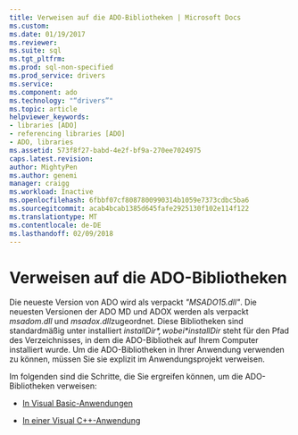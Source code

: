 ```yaml
---
title: Verweisen auf die ADO-Bibliotheken | Microsoft Docs
ms.custom: 
ms.date: 01/19/2017
ms.reviewer: 
ms.suite: sql
ms.tgt_pltfrm: 
ms.prod: sql-non-specified
ms.prod_service: drivers
ms.service: 
ms.component: ado
ms.technology: "“drivers”"
ms.topic: article
helpviewer_keywords:
- libraries [ADO]
- referencing libraries [ADO]
- ADO, libraries
ms.assetid: 573f8f27-babd-4e2f-bf9a-270ee7024975
caps.latest.revision: 
author: MightyPen
ms.author: genemi
manager: craigg
ms.workload: Inactive
ms.openlocfilehash: 6fbbf07cf8087800990314b1059e7373cdbc5ba6
ms.sourcegitcommit: acab4bcab1385d645fafe2925130f102e114f122
ms.translationtype: MT
ms.contentlocale: de-DE
ms.lasthandoff: 02/09/2018
---
```

# <a name="referencing-the-ado-libraries"></a>Verweisen auf die ADO-Bibliotheken
Die neueste Version von ADO wird als verpackt *"MSADO15.dll"*. Die neuesten Versionen der ADO MD und ADOX werden als verpackt *msadom.dll* und *msadox.dll*zugeordnet. Diese Bibliotheken sind standardmäßig unter installiert *$installDir*, wobei *$installDir* steht für den Pfad des Verzeichnisses, in dem die ADO-Bibliothek auf Ihrem Computer installiert wurde. Um die ADO-Bibliotheken in Ihrer Anwendung verwenden zu können, müssen Sie sie explizit im Anwendungsprojekt verweisen.  
  
 Im folgenden sind die Schritte, die Sie ergreifen können, um die ADO-Bibliotheken verweisen:  
  
-   [In Visual Basic-Anwendungen](../../ado/guide/referencing-the-ado-libraries-in-a-visual-basic-6-application.md)  
  
-   [In einer Visual C++-Anwendung](../../ado/guide/referencing-the-ado-libraries-in-a-visual-c-application.md)
